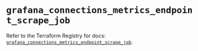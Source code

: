 # `grafana_connections_metrics_endpoint_scrape_job`

Refer to the Terraform Registry for docs: [`grafana_connections_metrics_endpoint_scrape_job`](https://registry.terraform.io/providers/grafana/grafana/3.15.3/docs/resources/connections_metrics_endpoint_scrape_job).
